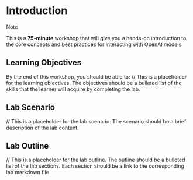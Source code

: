 # Introduction

> [!NOTE]
>This is a **75-minute** workshop that will give you a hands-on introduction to the core concepts and best practices for interacting with OpenAI models.

## Learning Objectives

By the end of this workshop, you should be able to:
// This is a placeholder for the learning objectives. The objectives should be a bulleted list of the skills that the learner will acquire by completing the lab.

## Lab Scenario
// This is a placeholder for the lab scenario. The scenario should be a brief description of the lab content.

## Lab Outline
// This is a placeholder for the lab outline. The outline should be a bulleted list of the lab sections. Each section should be a link to the corresponding lab markdown file.